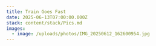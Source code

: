 ```yaml
---
title: Train Goes Fast
date: 2025-06-13T07:00:00.000Z
stack: content/stack/Pics.md
images:
  - image: /uploads/photos/IMG_20250612_162600954.jpg
---
```


